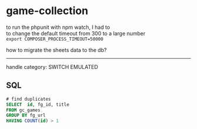 # game-collection

to run the phpunit with npm watch, I had to  
to change the default timeout from 300 to a large number  
`export COMPOSER_PROCESS_TIMEOUT=50000`

how to migrate the sheets data to the db?

----

handle category: SWITCH EMULATED

## SQL

```sql
# find duplicates
SELECT  id, fg_id, title
FROM gc_games
GROUP BY fg_url
HAVING COUNT(id) > 1
```
